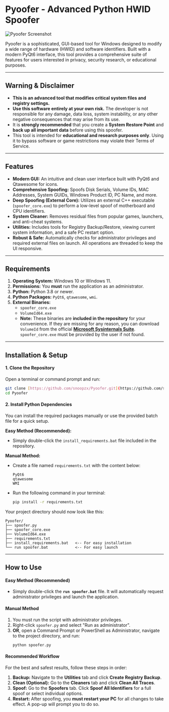 # Pyoofer - Advanced Python HWID Spoofer

![Pyoofer Screenshot](https://i.imgur.com/6E1nQPi.png)

Pyoofer is a sophisticated, GUI-based tool for Windows designed to modify a wide range of hardware (HWID) and software identifiers. Built with a modern PyQt6 interface, this tool provides a comprehensive suite of features for users interested in privacy, security research, or educational purposes.

---

##  Warning & Disclaimer

- **This is an advanced tool that modifies critical system files and registry settings.**
- **Use this software entirely at your own risk.** The developer is not responsible for any damage, data loss, system instability, or any other negative consequences that may arise from its use.
- It is **strongly recommended** that you create a **System Restore Point** and **back up all important data** before using this spoofer.
- This tool is intended for **educational and research purposes only**. Using it to bypass software or game restrictions may violate their Terms of Service.

---

##  Features

- **Modern GUI:** An intuitive and clean user interface built with PyQt6 and Qtawesome for icons.
- **Comprehensive Spoofing:** Spoofs Disk Serials, Volume IDs, MAC Addresses, System GUIDs, Windows Product ID, PC Name, and more.
- **Deep Spoofing (External Core):** Utilizes an external C++ executable (`spoofer_core.exe`) to perform a low-level spoof of motherboard and CPU identifiers.
- **System Cleaner:** Removes residual files from popular games, launchers, and anti-cheat systems.
- **Utilities:** Includes tools for Registry Backup/Restore, viewing current system information, and a safe PC restart option.
- **Robust & Safe:** Automatically checks for administrator privileges and required external files on launch. All operations are threaded to keep the UI responsive.

---

##  Requirements

1.  **Operating System:** Windows 10 or Windows 11.
2.  **Permissions:** You **must** run the application as an administrator.
3.  **Python:** Python 3.8 or newer.
4.  **Python Packages:** `PyQt6`, `qtawesome`, `wmi`.
5.  **External Binaries:**
    - `spoofer_core.exe`
    - `VolumeId64.exe`
    - **Note:** These binaries are **included in the repository** for your convenience. If they are missing for any reason, you can download `VolumeId` from the official **[Microsoft Sysinternals Suite](https://learn.microsoft.com/en-us/sysinternals/downloads/volumeid)**. `spoofer_core.exe` must be provided by the user if not found.

---

##  Installation & Setup

#### 1. Clone the Repository
Open a terminal or command prompt and run:
```bash
git clone [https://github.com/snoopzx/Pyoofer.git](https://github.com/snoopzx/Pyoofer.git)
cd Pyoofer
```

#### 2. Install Python Dependencies
You can install the required packages manually or use the provided batch file for a quick setup.

**Easy Method (Recommended):**
- Simply double-click the `install_requirements.bat` file included in the repository.

**Manual Method:**
- Create a file named `requirements.txt` with the content below:
  ```
  PyQt6
  qtawesome
  WMI
  ```
- Run the following command in your terminal:
  ```bash
  pip install -r requirements.txt
  ```

Your project directory should now look like this:
```
Pyoofer/
├── spoofer.py
├── spoofer_core.exe
├── VolumeId64.exe
├── requirements.txt
├── install_requirements.bat   <-- For easy installation
└── run spoofer.bat            <-- For easy launch
```

---

##  How to Use

#### Easy Method (Recommended)
- Simply double-click the **`run spoofer.bat`** file. It will automatically request administrator privileges and launch the application.

#### Manual Method
1.  You must run the script with administrator privileges.
2.  Right-click `spoofer.py` and select "Run as administrator".
3.  **OR**, open a Command Prompt or PowerShell as Administrator, navigate to the project directory, and run:
    ```bash
    python spoofer.py
    ```

#### Recommended Workflow
For the best and safest results, follow these steps in order:

1.  **Backup:** Navigate to the **Utilities** tab and click **Create Registry Backup**.
2.  **Clean (Optional):** Go to the **Cleaners** tab and click **Clean All Traces**.
3.  **Spoof:** Go to the **Spoofers** tab. Click **Spoof All Identifiers** for a full spoof or select individual options.
4.  **Restart:** After spoofing, you **must restart your PC** for all changes to take effect. A pop-up will prompt you to do so.
